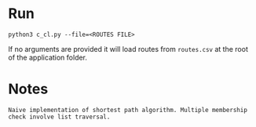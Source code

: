 # Run

    python3 c_cl.py --file=<ROUTES FILE>

If no arguments are provided it will load routes from `routes.csv` at the root of the application folder.

# Notes

    Naive implementation of shortest path algorithm. Multiple membership check involve list traversal. 
